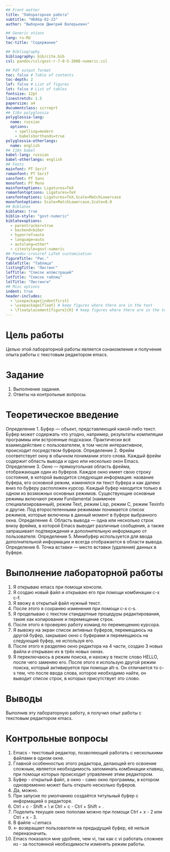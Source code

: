 ```yaml
---
## Front matter
title: "Лабораторная работа"
subtitle: "НКАбд-02-23"
author: "Выборнов Дмитрий Валерьевич"

## Generic otions
lang: ru-RU
toc-title: "Содержание"

## Bibliography
bibliography: bib/cite.bib
csl: pandoc/csl/gost-r-7-0-5-2008-numeric.csl

## Pdf output format
toc: false # Table of contents
toc-depth: 2
lof: false # List of figures
lot: false # List of tables
fontsize: 12pt
linestretch: 1.5
papersize: a4
documentclass: scrreprt
## I18n polyglossia
polyglossia-lang:
  name: russian
  options:
	- spelling=modern
	- babelshorthands=true
polyglossia-otherlangs:
  name: english
## I18n babel
babel-lang: russian
babel-otherlangs: english
## Fonts
mainfont: PT Serif
romanfont: PT Serif
sansfont: PT Sans
monofont: PT Mono
mainfontoptions: Ligatures=TeX
romanfontoptions: Ligatures=TeX
sansfontoptions: Ligatures=TeX,Scale=MatchLowercase
monofontoptions: Scale=MatchLowercase,Scale=0.9
## Biblatex
biblatex: true
biblio-style: "gost-numeric"
biblatexoptions:
  - parentracker=true
  - backend=biber
  - hyperref=auto
  - language=auto
  - autolang=other*
  - citestyle=gost-numeric
## Pandoc-crossref LaTeX customization
figureTitle: "Рис."
tableTitle: "Таблица"
listingTitle: "Листинг"
lofTitle: "Список иллюстраций"
lotTitle: "Список таблиц"
lolTitle: "Листинги"
## Misc options
indent: true
header-includes:
  - \usepackage{indentfirst}
  - \usepackage{float} # keep figures where there are in the text
  - \floatplacement{figure}{H} # keep figures where there are in the text
---
```


# Цель работы

Целью этой лабораторной работы является ознакомление и получение опыта работы с текстовым редактором emacs.

# Задание

1. Выполнение задания.
2. Ответы на контрольные вопросы.

# Теоретическое введение

Определение 1. Буфер — объект, представляющий какой-либо текст.
Буфер может содержать что угодно, например, результаты компиляции программы
или встроенные подсказки. Практически всё взаимодействие с пользователем, в том
числе интерактивное, происходит посредством буферов.
Определение 2. Фрейм соответствует окну в обычном понимании этого слова. Каждый
фрейм содержит область вывода и одно или несколько окон Emacs.
Определение 3. Окно — прямоугольная область фрейма, отображающая один из буферов.
Каждое окно имеет свою строку состояния, в которой выводится следующая информация: название буфера, его основной режим, изменялся ли текст буфера и как далеко вниз
по буферу расположен курсор. Каждый буфер находится только в одном из возможных
основных режимов. Существующие основные режимы включают режим Fundamental
(наименее специализированный), режим Text, режим Lisp, режим С, режим Texinfo
и другие. Под второстепенными режимами понимается список режимов, которые включены в данный момент в буфере выбранного окна.
Определение 4. Область вывода — одна или несколько строк внизу фрейма, в которой
Emacs выводит различные сообщения, а также запрашивает подтверждения и дополнительную информацию от пользователя.
Определение 5. Минибуфер используется для ввода дополнительной информации и всегда отображается в области вывода.
Определение 6. Точка вставки — место вставки (удаления) данных в буфере.

# Выполнение лабораторной работы

1. Я открываю emacs при помощи консоли.
2. Я создаю новый файл и открываю его при помощи комбинации c-x c-f.
3. Я ввожу в открытый файл нужный текст.
4. После этого я сохраняю изменения при помощи c-x c-s.
5. Я проделываю с текстом стандартные процедуры редактирования, такие как копирование и перемещение строк.
6. После этого я проверяю работу команд по перемещению курсора.
7. Я вывожу на экран список активных буферов, перемещаюсь на другой буфер, закрываю окно с буферами и перемещаюсь на следующий буфер, не используя его.
8. После этого я разделяю окно редактора на 4 части, создаю 3 новых файла и открываю их в трёх новых окнах.
9. Я переключаюсь в режим поиска, и нахожу в тексте слово HELLO, после чего заменяю его. После этого я использую другой режим поиска, который активируется при помощи alt-s. Он отличается то c-s тем, что после ввода слова, которое необходимо найти, он выводит список строк, в которых присутствует это слово.

# Выводы

Выполнив эту лабораторную работу, я получил опыт работы с текстовым редактором emacs.

# Контрольные вопросы

1. Emacs - текстовый редактор, позволяющий работать с несколькими файлами в одном окне.
2. Главной особенностью этого редактора, делающей его освоение сложным, является необходимость запоминать комбинации клавиш, при помощи которых происходит управление этим редактором.
3. Буфер - открытый файл, а окно - само окно программы, в котором одновременно может быть открыто несколько буферов.
4. Да, можно.
5. При запуске по умолчанию создаётся титульный буфер с информацией о редакторе.
6. Ctrl + c - Shift + \ и Ctrl + c - Ctrl + Shift + \.
7. Поделить текущее окно пополам можно при помощи Ctrl + x - 2 или Ctrl + x - 3.
8. В файле ~/.emacs
9. <- возвращает пользователя на предыдущий буфер, её нельзя переназначить.
10. Emacs показался мне удобнее, чем vi, так как с vi работать сложнее из - за постоянной необходимости изменять режим работы.
